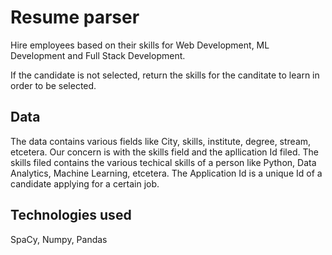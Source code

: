 # Resume parser
Hire employees based on their skills for Web Development, ML Development and Full Stack Development.

If the candidate is not selected, return the skills for the canditate to learn in order to be selected.

## Data

The data contains various fields like City, skills, institute, degree, stream, etcetera.
Our concern is with the skills field and the apllication Id filed.
The skills filed contains the various techical skills of a person like Python, Data Analytics, Machine Learning, etcetera.
The Application Id is a unique Id of a candidate applying for a certain job.

## Technologies used

SpaCy, Numpy, Pandas



